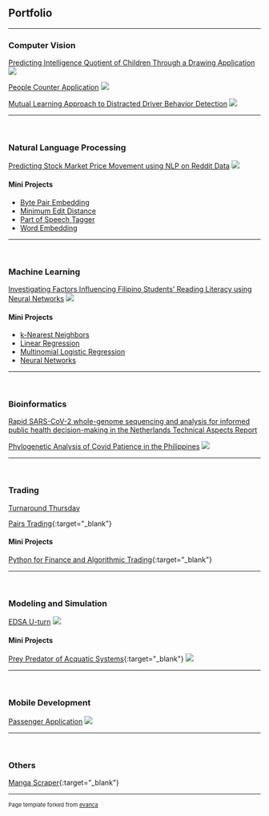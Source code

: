 ## Portfolio

---

### Computer Vision

[Predicting Intelligence Quotient of Children Through a Drawing Application](/projects/cv/1)
<img src="images/cv/1/overview.png?raw=true"/>
<br/>

[People Counter Application](/projects/cv/2)
<img src="images/cv/2/interface.gif?raw=true"/>
<br/>

[Mutual Learning Approach to Distracted Driver Behavior Detection](/projects/cv/3)
<img src="images/cv/3/architecture.png?raw=true"/>

---

<br/>

### Natural Language Processing

[Predicting Stock Market Price Movement using NLP on Reddit Data](/projects/nlp/1.pdf)
<img src="images/nlp/1/architecture.png?raw=true"/>
<br/>

#### Mini Projects

-   [Byte Pair Embedding](/projects/nlp/mini/1.pdf)
-   [Minimum Edit Distance](/projects/nlp/mini/2.md)
-   [Part of Speech Tagger](/projects/nlp/mini/3.md)
-   [Word Embedding](/projects/nlp/mini/4.md)

---

<br/>

### Machine Learning

[Investigating Factors Influencing Filipino Students’ Reading Literacy using Neural Networks](/projects/machine_learning/1.pdf)
<img src="images/machine_learning/1/feature_ranking.png?raw=true"/>
<br/>

#### Mini Projects

-   [k-Nearest Neighbors](/projects/nlp/mini/1.md)
-   [Linear Regression](/projects/nlp/mini/2.md)
-   [Multinomial Logistic Regression](/projects/nlp/mini/3.pdf)
-   [Neural Networks](/projects/nlp/mini/4.pdf)

---

<br/>

### Bioinformatics

[Rapid SARS-CoV-2 whole-genome sequencing and analysis for informed public health decision-making in the Netherlands Technical Aspects Report](/projects/bioinformatics/1.pdf)

[Phylogenetic Analysis of Covid Patience in the Philippines](/projects/bioinformatics/2.pdf)
<img src="images/bioinformatics/1/generated_phylogenetic_tree_for_philippines.png?raw=true"/>

---

<br/>

### Trading

[Turnaround Thursday](/projects/trading/1.md)
<br/>

[Pairs Trading](https://github.com/sidnetopia/pairs-trading-strategy){:target="\_blank"}
<br/>

#### Mini Projects

[Python for Finance and Algorithmic Trading](https://github.com/sidnetopia/python-for-finance-and-algorithmic-trading){:target="\_blank"}

---

<br/>

### Modeling and Simulation

[EDSA U-turn](/projects/modeling_simulation/1.pdf)
<img src="images/modeling_simulation/1/demo.gif?raw=true"/>
<br/>

#### Mini Projects

[Prey Predator of Acquatic Systems](https://github.com/sidnetopia/Prey-Predator-of-Acquatic-Systems){:target="\_blank"}
<img src="images/modeling_simulation/mini/demo.gif?raw=true"/>

---

<br/>

### Mobile Development

[Passenger Application](/projects/mobile/1.pdf)
<img src="images/mobile/1/passenger_app.gif?raw=true"/>

---

<br/>

### Others

[Manga Scraper](https://github.com/sidnetopia/manga-scraper){:target="\_blank"}

---

<p style="font-size:11px">Page template forked from <a href="https://github.com/evanca/quick-portfolio">evanca</a></p>
<!-- Remove above link if you don't want to attibute -->
